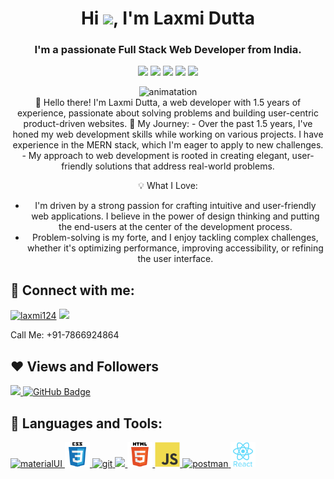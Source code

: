 <h1 align="center">Hi <img src="https://raw.githubusercontent.com/MartinHeinz/MartinHeinz/master/wave.gif" width="30px">, I'm Laxmi Dutta</h1>
<h3 align="center">I'm a passionate Full Stack Web Developer from India.</h3>

<p align= "center">

<img src="https://img.shields.io/badge/JS-Javascript-red"/>
<img src="https://img.shields.io/badge/React-React-blue"/>
<img src="https://img.shields.io/badge/Node-node-green"/>
<img src="https://img.shields.io/badge/express-Express-blueviolet"/>
<img src="https://img.shields.io/badge/Mongodb-mongodb-brightgreen"/>
</p>

<div align="center">
  <img src="https://media1.giphy.com/media/paTz7UZbPfTZFRYnnB/200w.webp?cid=ecf05e4769m5c87kl4zxpm8p5pqh4z7z27mauixfkbeizphz&rid=200w.webp&ct=s" width="30%" alt="animatation" />
</div>


<div align="center">
👋 Hello there! I'm Laxmi Dutta, a web developer with 1.5 years of experience, passionate about solving problems and building user-centric product-driven websites. 
🚀 My Journey:
- Over the past 1.5 years, I've honed my web development skills while working on various projects. I have experience in the MERN stack, which I'm eager to apply to new challenges.
- My approach to web development is rooted in creating elegant, user-friendly solutions that address real-world problems.

💡 What I Love:
- I'm driven by a strong passion for crafting intuitive and user-friendly web applications. I believe in the power of design thinking and putting the end-users at the center of the development process.
- Problem-solving is my forte, and I enjoy tackling complex challenges, whether it's optimizing performance, improving accessibility, or refining the user interface.

</div>

<!-- 
## 🔗 Links
[![portfolio](https://img.shields.io/badge/my_portfolio-000?style=for-the-badge&logo=ko-fi&logoColor=white)](https://portfolio-laxmi124.vercel.app/) -->

## 🔗 Connect with me:
<span align="left">
  <a href="https://www.linkedin.com/in/laxmi-dutta/" target="blank"><img src="https://img.shields.io/badge/LinkedIn-0077B5?style=for-the-badge&logo=linkedin&logoColor=white" alt="laxmi124"/></a>
      <a href="mailto:duttasuravi225@gmail.com">
        <img src="https://img.shields.io/badge/Gmail-D14836?style=for-the-badge&logo=gmail&logoColor=white"   />
      </a>
    <p>Call Me: +91-7866924864</p>
</span>

## ❤ Views and Followers
<a href="https://github.com/laxmi124/github-profile-views-counter">
    <img src="https://komarev.com/ghpvc/?username=laxmi124">
</a>
<a href="https://github.com/laxmi124?tab=followers"><img src="https://img.shields.io/github/followers/laxmi124?label=Followers&style=social" alt="GitHub Badge"></a>

 ## 🚀 Languages and Tools:
<p > <a href="https://mui.com/" target="_blank"> <img src="https://mui.com/static/logo.png" alt="materialUI" width="40" height="40"/> </a> <a href="https://www.w3schools.com/css/" target="_blank"> <img src="https://raw.githubusercontent.com/devicons/devicon/master/icons/css3/css3-original-wordmark.svg" alt="css3" width="40" height="40"/> </a> <a href="https://git-scm.com/" target="_blank"> <img src="https://www.vectorlogo.zone/logos/git-scm/git-scm-icon.svg" alt="git" width="40" height="40"/> </a> <a href="https://redux.js.org" target="_blank"> <img src="https://img.icons8.com/color/48/000000/redux.png"/> </a>  <a href="https://www.w3.org/html/" target="_blank"> <img src="https://raw.githubusercontent.com/devicons/devicon/master/icons/html5/html5-original-wordmark.svg" alt="html5" width="40" height="40"/> </a> <a href="https://developer.mozilla.org/en-US/docs/Web/JavaScript" target="_blank"> <img src="https://raw.githubusercontent.com/devicons/devicon/master/icons/javascript/javascript-original.svg" alt="javascript" width="40" height="40"/> </a> <a href="https://postman.com" target="_blank"> <img src="https://www.vectorlogo.zone/logos/getpostman/getpostman-icon.svg" alt="postman" width="40" height="40"/> </a> <a href="https://reactjs.org/" target="_blank"> <img src="https://raw.githubusercontent.com/devicons/devicon/master/icons/react/react-original-wordmark.svg" alt="react" width="40" height="40"/> </a> </p>

 <br /> 
